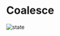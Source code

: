 # Coalesce

![state](https://img.shields.io/static/v1?label=State&message=Alpha&color=blue&style=for-the-badge)
